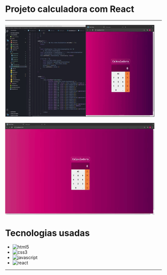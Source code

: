 # Projeto calculadora com React
---
<img src="01conc.gif">
 <br> <br>
<img src="02.con.gif">

  <h1> Tecnologias usadas </h1>

<ul> 
   <li> <img src="https://devicons.github.io/devicon/devicon.git/icons/html5/html5-original-wordmark.svg" alt="html5"  width="20" height="20"/> </li >

   <li> <img src="https://devicons.github.io/devicon/devicon.git/icons/css3/css3-original-wordmark.svg" alt="css3"  width="20" height="20"/> </li >

   <li> <img src="https://devicons.github.io/devicon/devicon.git/icons/javascript/javascript-original.svg" alt="javascript" width="20" height="20"/> </li >

   <li> <img src="https://devicons.github.io/devicon/devicon.git/icons/react/react-original-wordmark.svg" alt="react" width="20" height="20"/> </li >
</ul>

---